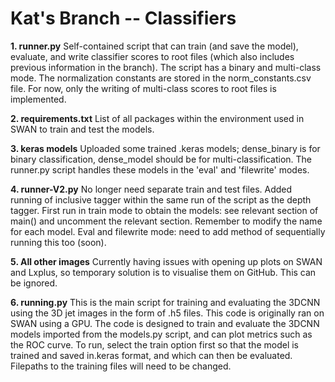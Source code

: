# Kat's Branch -- Classifiers

**1. runner.py**
Self-contained script that can train (and save the model), evaluate, and write classifier scores to root files (which also includes previous information in the branch). The script has a binary and multi-class mode. The normalization constants are stored in the norm_constants.csv file. For now, only the writing of multi-class scores to root files is implemented.

**2. requirements.txt**
List of all packages within the environment used in SWAN to train and test the models.

**3. keras models**
Uploaded some trained .keras models; dense_binary is for binary classification, dense_model should be for multi-classification. The runner.py script handles these models in the 'eval' and 'filewrite' modes.

**4. runner-V2.py**
No longer need separate train and test files. Added running of inclusive tagger within the same run of the script as the depth tagger. First run in train mode to obtain the models: see relevant section of main() and uncomment the relevant section. Remember to modify the name for each model. Eval and filewrite mode: need to add method of sequentially running this too (soon). 

**5. All other images**
Currently having issues with opening up plots on SWAN and Lxplus, so temporary solution is to visualise them on GitHub. This can be ignored.

**6. running.py**
This is the main script for training and evaluating the 3DCNN using the 3D jet images in the form of .h5 files. This code is originally ran on SWAN using a GPU. The code is designed to train and evaluate the 3DCNN models imported from the models.py script, and can plot metrics such as the ROC curve. To run, select the train option first so that the model is trained and saved in.keras format, and which can then be evaluated. Filepaths to the training files will need to be changed.

